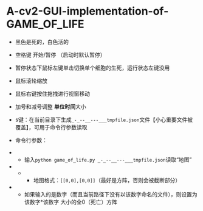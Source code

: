 # A-cv2-GUI-implementation-of-GAME_OF_LIFE

- 黑色是死的，白色活的

- 空格键 开始/暂停 （启动时默认暂停）

- 暂停状态下鼠标左键单击切换单个细胞的生死，运行状态左键没用

- 鼠标滚轮缩放

- 鼠标右键按住拖拽进行视窗移动

- 加号和减号调整 **单位时间**大小

- s键：在当前目录下生成```_-_--__---___tmpfile.json```文件【小心重要文件被覆盖】，可用于命令行参数读取
- 命令行参数：
-  - 输入```python game_of_life.py _-_--__---___tmpfile.json```读取“地图”
-  - - 地图格式：```[[0,0],[0,0]]```（最好是方阵，否则会被截断部分）
-  - 如果输入的是数字（而且当前路径下没有以该数字命名的文件），则设置为 该数字*该数字 大小的全0（死亡）方阵

